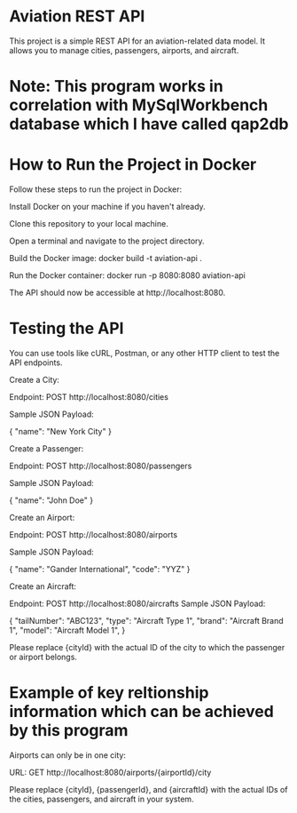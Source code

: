 # Aviation REST API
This project is a simple REST API for an aviation-related data model. It allows you to manage cities, passengers, airports, and aircraft. 

# Note: This program works in correlation with MySqlWorkbench database which I have called qap2db

# How to Run the Project in Docker

Follow these steps to run the project in Docker:

Install Docker on your machine if you haven't already.

Clone this repository to your local machine.

Open a terminal and navigate to the project directory.

Build the Docker image:
docker build -t aviation-api .

Run the Docker container:
docker run -p 8080:8080 aviation-api

The API should now be accessible at http://localhost:8080.

# Testing the API

You can use tools like cURL, Postman, or any other HTTP client to test the API endpoints.

Create a City:

Endpoint: POST http://localhost:8080/cities

Sample JSON Payload:

{
  "name": "New York City"
}

Create a Passenger:

Endpoint: POST http://localhost:8080/passengers

Sample JSON Payload:

{
  "name": "John Doe"
}

Create an Airport:

Endpoint: POST http://localhost:8080/airports

Sample JSON Payload:

{
   "name": "Gander International",
   "code": "YYZ"
}

Create an Aircraft:

Endpoint: POST http://localhost:8080/aircrafts
Sample JSON Payload:

{
  "tailNumber": "ABC123",
  "type": "Aircraft Type 1",
  "brand": "Aircraft Brand 1",
  "model": "Aircraft Model 1",
}

Please replace {cityId} with the actual ID of the city to which the passenger or airport belongs.

# Example of key reltionship information which can be achieved by this program 

Airports can only be in one city:

URL: GET http://localhost:8080/airports/{airportId}/city

Please replace {cityId}, {passengerId}, and {aircraftId} with the actual IDs of the cities, passengers, and aircraft in your system.

